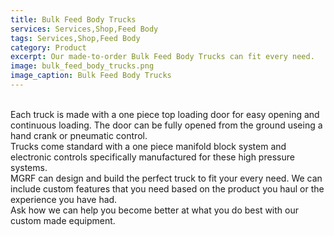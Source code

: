 ```yaml
---
title: Bulk Feed Body Trucks
services: Services,Shop,Feed Body
tags: Services,Shop,Feed Body
category: Product
excerpt: Our made-to-order Bulk Feed Body Trucks can fit every need.
image: bulk_feed_body_trucks.png
image_caption: Bulk Feed Body Trucks
---
```

<br>
Each truck is made with a one piece top loading door for easy opening and continuous loading. The door can be fully opened from the ground useing a hand crank or pneumatic control.
<br>
Trucks come standard with a one piece manifold block system and electronic controls specifically manufactured for these high pressure systems.
<br>
MGRF can design and build the perfect truck to fit your every need. We can include custom features that you need based on the product you haul or the experience you have had.
<br>
Ask how we can help you become better at what you do best with our custom made equipment.